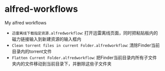 # alfred-workflows

My alfred workflows

* `迅雷离线下载指定资源.alfredworkflow`: 打开迅雷离线页面，同时把粘贴板内的磁力链接输入到新建资源的输入框内
* `Clean torrent files in current Folder.alfredworkflow`: 清除Finder当前目录内的torrent文件
* `Flatten Current Folder.alfredworkflow`: 把Finder当前目录内所有子文件夹内的文件移动到当前目录下，并删除这些子文件夹
